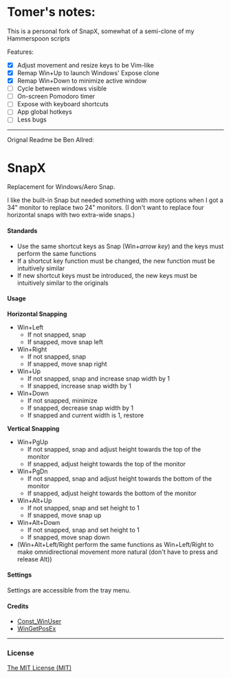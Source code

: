 Tomer's notes:
====
This is a personal fork of SnapX, somewhat of a semi-clone of my Hammerspoon scripts

Features:
- [x] Adjust movement and resize keys to be Vim-like
- [x] Remap Win+Up to launch Windows' Expose clone
- [x] Remap Win+Down to minimize active window
- [ ] Cycle between windows visible 
- [ ] On-screen Pomodoro timer
- [ ] Expose with keyboard shortcuts
- [ ] App global hotkeys
- [ ] Less bugs

------
Orignal Readme be Ben Allred:


SnapX
=====

Replacement for Windows/Aero Snap.

I like the built-in Snap but needed something with more options when I got a 34" monitor to replace two 24" monitors.  (I don't want to replace four horizontal snaps with two extra-wide snaps.)

#### Standards
*	Use the same shortcut keys as Snap (Win+_arrow key_) and the keys must perform the same functions
*	If a shortcut key function must be changed, the new function must be intuitively similar
*	If new shortcut keys must be introduced, the new keys must be intuitively similar to the originals

#### Usage

**Horizontal Snapping**
*	Win+Left
	*	If not snapped, snap
	*	If snapped, move snap left
*	Win+Right
	*	If not snapped, snap
	*	If snapped, move snap right
*	Win+Up
	*	If not snapped, snap and increase snap width by 1
	*	If snapped, increase snap width by 1
*	Win+Down
	*	If not snapped, minimize
	*	If snapped, decrease snap width by 1
	*	If snapped and current width is 1, restore

**Vertical Snapping**
*	Win+PgUp
	*	If not snapped, snap and adjust height towards the top of the monitor
	*	If snapped, adjust height towards the top of the monitor
*	Win+PgDn
	*	If not snapped, snap and adjust height towards the bottom of the monitor
	*	If snapped, adjust height towards the bottom of the monitor
*	Win+Alt+Up
	*	If not snapped, snap and set height to 1
	*	If snapped, move snap up
*	Win+Alt+Down
	*	If not snapped, snap and set height to 1
	*	If snapped, move snap down
*	(Win+Alt+Left/Right perform the same functions as Win+Left/Right to make omnidirectional movement more natural (don't have to press and release Alt))

#### Settings
Settings are accessible from the tray menu.

#### Credits

*	[Const_WinUser](https://github.com/hoppfrosch/AHK_Windy/blob/master/lib/Windy/Const_WinUser.ahk)
*	[WinGetPosEx](https://autohotkey.com/boards/viewtopic.php?t=3392)

--------------------------------------------------

### License

[The MIT License (MIT)](LICENSE.txt)
